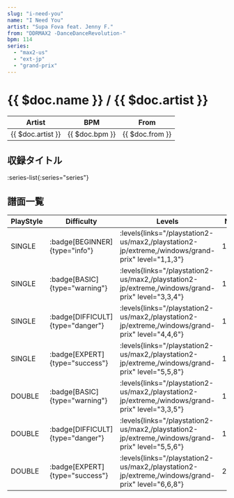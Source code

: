 ```yaml
---
slug: "i-need-you"
name: "I Need You"
artist: "Supa Fova feat. Jenny F."
from: "DDRMAX2 -DanceDanceRevolution-"
bpm: 114
series:
  - "max2-us"
  - "ext-jp"
  - "grand-prix"
---
```


# {{ $doc.name }} / {{ $doc.artist }}

|Artist|BPM|From|
|------|---|----|
|{{ $doc.artist }}|{{ $doc.bpm }}|{{ $doc.from }}|

## 収録タイトル

:series-list{:series="series"}

## 譜面一覧

|PlayStyle|Difficulty|Levels|Notes|Movie|
|---------|----------|------|-----|-----|
|SINGLE| :badge[BEGINNER]{type="info"}| :levels{links="/playstation2-us/max2,/playstation2-jp/extreme,/windows/grand-prix" level="1,1,3"}|100/0||
|SINGLE| :badge[BASIC]{type="warning"}| :levels{links="/playstation2-us/max2,/playstation2-jp/extreme,/windows/grand-prix" level="3,3,4"}|105/11||
|SINGLE| :badge[DIFFICULT]{type="danger"}| :levels{links="/playstation2-us/max2,/playstation2-jp/extreme,/windows/grand-prix" level="4,4,6"}|161/15||
|SINGLE| :badge[EXPERT]{type="success"}| :levels{links="/playstation2-us/max2,/playstation2-jp/extreme,/windows/grand-prix" level="5,5,8"}|186/22||
|DOUBLE| :badge[BASIC]{type="warning"}| :levels{links="/playstation2-us/max2,/playstation2-jp/extreme,/windows/grand-prix" level="3,3,5"}|107/3||
|DOUBLE| :badge[DIFFICULT]{type="danger"}| :levels{links="/playstation2-us/max2,/playstation2-jp/extreme,/windows/grand-prix" level="5,5,6"}|163/9||
|DOUBLE| :badge[EXPERT]{type="success"}| :levels{links="/playstation2-us/max2,/playstation2-jp/extreme,/windows/grand-prix" level="6,6,8"}|207/4||
